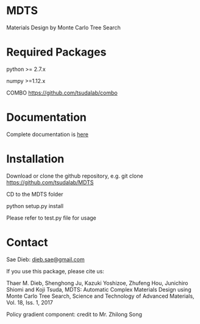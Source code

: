 # MDTS
Materials Design by Monte Carlo Tree Search

# Required Packages
python >= 2.7.x 

numpy >=1.12.x

COMBO 
https://github.com/tsudalab/combo

# Documentation
Complete documentation is [here](http://mdts.readthedocs.io/en/latest/)

# Installation
Download or clone the github repository, e.g.
git clone https://github.com/tsudalab/MDTS

CD to the MDTS folder

python setup.py install

Please refer to test.py file for usage

# Contact
Sae Dieb: dieb.sae@gmail.com

If you use this package, please cite us:

Thaer M. Dieb, Shenghong Ju, Kazuki Yoshizoe, Zhufeng Hou, Junichiro Shiomi and Koji Tsuda,
MDTS: Automatic Complex Materials Design using Monte Carlo Tree Search,
Science and Technology of Advanced Materials, Vol. 18, Iss. 1, 2017

Policy gradient component: credit to Mr. Zhilong Song
